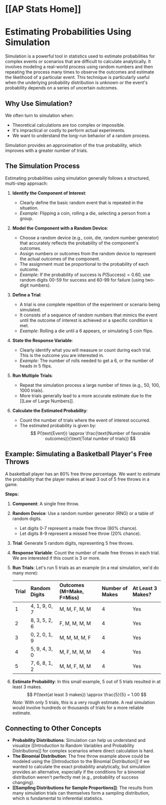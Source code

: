 # [[AP Stats Home]]
# Estimating Probabilities Using Simulation

Simulation is a powerful tool in statistics used to estimate probabilities for complex events or scenarios that are difficult to calculate analytically. It involves modeling a real-world process using random numbers and then repeating the process many times to observe the outcomes and estimate the likelihood of a particular event. This technique is particularly useful when the underlying probability distribution is unknown or the event's probability depends on a series of uncertain outcomes.

## Why Use Simulation?

We often turn to simulation when:
*   Theoretical calculations are too complex or impossible.
*   It's impractical or costly to perform actual experiments.
*   We want to understand the long-run behavior of a random process.

Simulation provides an approximation of the true probability, which improves with a greater number of trials.

## The Simulation Process

Estimating probabilities using simulation generally follows a structured, multi-step approach:

1.  **Identify the Component of Interest**:
    *   Clearly define the basic random event that is repeated in the situation.
    *   *Example*: Flipping a coin, rolling a die, selecting a person from a group.

2.  **Model the Component with a Random Device**:
    *   Choose a random device (e.g., coin, die, random number generator) that accurately reflects the probability of the component's outcomes.
    *   Assign numbers or outcomes from the random device to represent the actual outcomes of the component.
    *   The assignment must be proportional to the probability of each outcome.
    *   *Example*: If the probability of success is $P(\text{Success}) = 0.60$, use random digits 00-59 for success and 60-99 for failure (using two-digit numbers).

3.  **Define a Trial**:
    *   A trial is one complete repetition of the experiment or scenario being simulated.
    *   It consists of a sequence of random numbers that mimics the event until the outcome of interest is achieved or a specific condition is met.
    *   *Example*: Rolling a die until a 6 appears, or simulating 5 coin flips.

4.  **State the Response Variable**:
    *   Clearly identify what you will measure or count during each trial. This is the outcome you are interested in.
    *   *Example*: The number of rolls needed to get a 6, or the number of heads in 5 flips.

5.  **Run Multiple Trials**:
    *   Repeat the simulation process a large number of times (e.g., 50, 100, 1000 trials).
    *   More trials generally lead to a more accurate estimate due to the [[Law of Large Numbers]].

6.  **Calculate the Estimated Probability**:
    *   Count the number of trials where the event of interest occurred.
    *   The estimated probability is given by:
        $$ P(\text{Event}) \approx \frac{\text{Number of favorable outcomes}}{\text{Total number of trials}} $$

## Example: Simulating a Basketball Player's Free Throws

A basketball player has an 80% free throw percentage. We want to estimate the probability that the player makes at least 3 out of 5 free throws in a game.

**Steps:**

1.  **Component**: A single free throw.
2.  **Random Device**: Use a random number generator (RNG) or a table of random digits.
    *   Let digits 0-7 represent a made free throw (80% chance).
    *   Let digits 8-9 represent a missed free throw (20% chance).
3.  **Trial**: Generate 5 random digits, representing 5 free throws.
4.  **Response Variable**: Count the number of made free throws in each trial. We are interested if this count is 3 or more.
5.  **Run Trials**:
    Let's run 5 trials as an example (in a real simulation, we'd do many more):

    | Trial | Random Digits | Outcomes (M=Make, F=Miss) | Number of Makes | At Least 3 Makes? |
    | :---- | :------------ | :-------------------------- | :-------------- | :---------------- |
    | 1     | 4, 1, 9, 0, 7 | M, M, F, M, M               | 4               | Yes               |
    | 2     | 8, 3, 5, 2, 6 | F, M, M, M, M               | 4               | Yes               |
    | 3     | 0, 2, 0, 1, 9 | M, M, M, M, F               | 4               | Yes               |
    | 4     | 5, 9, 4, 3, 0 | M, F, M, M, M               | 4               | Yes               |
    | 5     | 7, 6, 8, 1, 2 | M, M, F, M, M               | 4               | Yes               |

6.  **Estimate Probability**: In this small example, 5 out of 5 trials resulted in at least 3 makes.
    $$ P(\text{at least 3 makes}) \approx \frac{5}{5} = 1.00 $$
    *Note*: With only 5 trials, this is a very rough estimate. A real simulation would involve hundreds or thousands of trials for a more reliable estimate.

## Connecting to Other Concepts

*   **Probability Distributions**: Simulation can help us understand and visualize [[Introduction to Random Variables and Probability Distributions]] for complex scenarios where direct calculation is hard.
*   **The Binomial Distribution**: The free throw example above could be modeled using the [[Introduction to the Binomial Distribution]] if we wanted to calculate the exact probability analytically, but simulation provides an alternative, especially if the conditions for a binomial distribution weren't perfectly met (e.g., probability of success changing).
*   **[[Sampling Distributions for Sample Proportions]]**: The results from many simulation trials can themselves form a sampling distribution, which is fundamental to inferential statistics.